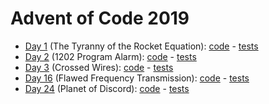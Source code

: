 # Advent of Code 2019

- [Day 1](https://adventofcode.com/2019/day/1) (The Tyranny of the Rocket Equation): [code](aoc2019.day01/Day1.kt) - [tests](../../../test/kotlin/aoc2019/day09/Day9KtTest.kt)
- [Day 2](https://adventofcode.com/2019/day/2) (1202 Program Alarm): [code](day02/Day2.java) - [tests](../../../test/kotlin/aoc2019/day02/Day2Test.java)
- [Day 3](https://adventofcode.com/2019/day/3) (Crossed Wires): [code](day03/Day3.java) - [tests](../../../test/kotlin/aoc2019/day03/Day3Test.java)
- [Day 16](https://adventofcode.com/2019/day/16) (Flawed Frequency Transmission): [code](aoc2019.day16/Day16.kt) - [tests](../../../test/kotlin/aoc2019/aoc2019.day16/Day16KtTest.kt)
- [Day 24](https://adventofcode.com/2019/day/24) (Planet of Discord): [code](aoc2019.day24/Day24.kt) - [tests](../../../test/kotlin/aoc2019/aoc2019.day24/Day24KtTest.kt)
